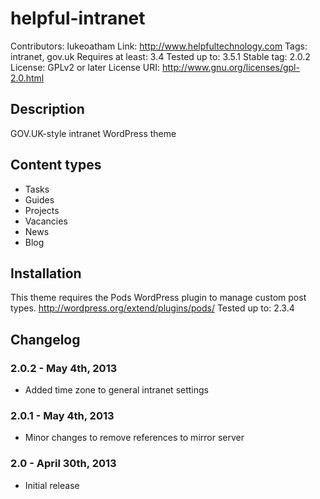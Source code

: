 helpful-intranet
================

Contributors: lukeoatham
Link: http://www.helpfultechnology.com
Tags: intranet, gov.uk
Requires at least: 3.4
Tested up to: 3.5.1
Stable tag: 2.0.2
License: GPLv2 or later
License URI: http://www.gnu.org/licenses/gpl-2.0.html


## Description ##

GOV.UK-style intranet WordPress theme


## Content types ##

* Tasks
* Guides
* Projects
* Vacancies
* News
* Blog


## Installation ##

This theme requires the Pods WordPress plugin to manage custom post types.
http://wordpress.org/extend/plugins/pods/
Tested up to: 2.3.4


## Changelog ##

### 2.0.2 - May 4th, 2013 ###
* Added time zone to general intranet settings

### 2.0.1 - May 4th, 2013 ###
* Minor changes to remove references to mirror server

### 2.0 - April 30th, 2013 ###
* Initial release


